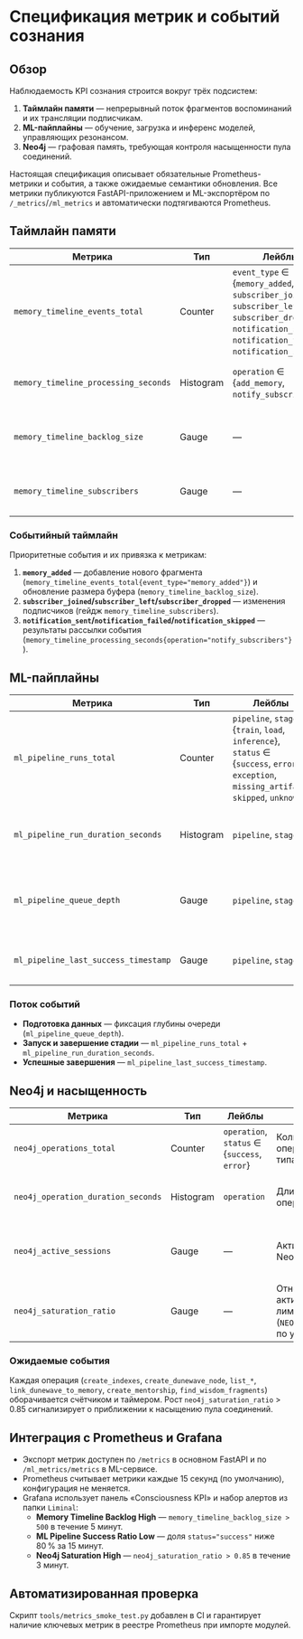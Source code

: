 # Спецификация метрик и событий сознания

## Обзор

Наблюдаемость KPI сознания строится вокруг трёх подсистем:

1. **Таймлайн памяти** — непрерывный поток фрагментов воспоминаний и их трансляции подписчикам.
2. **ML-пайплайны** — обучение, загрузка и инференс моделей, управляющих резонансом.
3. **Neo4j** — графовая память, требующая контроля насыщенности пула соединений.

Настоящая спецификация описывает обязательные Prometheus-метрики и события, а также ожидаемые семантики обновления. Все метрики публикуются FastAPI-приложением и ML-экспортёром по `/_metrics`/`/ml_metrics` и автоматически подтягиваются Prometheus.

## Таймлайн памяти

| Метрика | Тип | Лейблы | Семантика | Обновление |
| --- | --- | --- | --- | --- |
| `memory_timeline_events_total` | Counter | `event_type` ∈ {`memory_added`, `subscriber_joined`, `subscriber_left`, `subscriber_dropped`, `notification_sent`, `notification_failed`, `notification_skipped`} | Счётчик событий, характеризующих жизненный цикл таймлайна | Инкремент при каждом событии соответствующего типа |
| `memory_timeline_processing_seconds` | Histogram | `operation` ∈ {`add_memory`, `notify_subscribers`} | Время выполнения критичных операций | Наблюдение продолжительности каждой операции |
| `memory_timeline_backlog_size` | Gauge | — | Размер буфера воспоминаний (последнее известное значение) | Обновляется после добавления памяти |
| `memory_timeline_subscribers` | Gauge | — | Количество активных подписчиков вебсокета | Обновляется при подписке/отписке и автозачистке |

### Событийный таймлайн

Приоритетные события и их привязка к метрикам:

1. **`memory_added`** — добавление нового фрагмента (`memory_timeline_events_total{event_type="memory_added"}`) и обновление размера буфера (`memory_timeline_backlog_size`).
2. **`subscriber_joined`/`subscriber_left`/`subscriber_dropped`** — изменения подписчиков (гейдж `memory_timeline_subscribers`).
3. **`notification_sent`/`notification_failed`/`notification_skipped`** — результаты рассылки события (`memory_timeline_processing_seconds{operation="notify_subscribers"}`).

## ML-пайплайны

| Метрика | Тип | Лейблы | Семантика | Обновление |
| --- | --- | --- | --- | --- |
| `ml_pipeline_runs_total` | Counter | `pipeline`, `stage` ∈ {`train`, `load`, `inference`}, `status` ∈ {`success`, `error`, `exception`, `missing_artifact`, `skipped`, `unknown`} | Итог выполнения стадий ML-процессов | Инкремент после завершения стадии |
| `ml_pipeline_run_duration_seconds` | Histogram | `pipeline`, `stage` | Длительность стадий обучения/загрузки/инференса | Наблюдение продолжительности каждой стадии |
| `ml_pipeline_queue_depth` | Gauge | `pipeline`, `stage` | Глубина очередей/буферов данных | Для обучения отражает число записей в датасете до запуска и сбрасывается после |
| `ml_pipeline_last_success_timestamp` | Gauge | `pipeline`, `stage` | Unix-время последнего успешного выполнения | Обновляется при статусе `success` |

### Поток событий

- **Подготовка данных** — фиксация глубины очереди (`ml_pipeline_queue_depth`).
- **Запуск и завершение стадии** — `ml_pipeline_runs_total` + `ml_pipeline_run_duration_seconds`.
- **Успешные завершения** — `ml_pipeline_last_success_timestamp`.

## Neo4j и насыщенность

| Метрика | Тип | Лейблы | Семантика | Обновление |
| --- | --- | --- | --- | --- |
| `neo4j_operations_total` | Counter | `operation`, `status` ∈ {`success`, `error`} | Количество операций Neo4j по типам | Инкрементируется после каждого обращения к БД |
| `neo4j_operation_duration_seconds` | Histogram | `operation` | Длительность операций | Наблюдение времени выполнения запросов |
| `neo4j_active_sessions` | Gauge | — | Активные сессии Neo4j в пуле | Увеличивается при старте операции и уменьшается после |
| `neo4j_saturation_ratio` | Gauge | — | Отношение активных сессий к лимиту пула (`NEO4J_MAX_POOL_SIZE`, по умолчанию 100) | Пересчитывается при каждом изменении активных сессий |

### Ожидаемые события

Каждая операция (`create_indexes`, `create_dunewave_node`, `list_*`, `link_dunewave_to_memory`, `create_mentorship`, `find_wisdom_fragments`) оборачивается счётчиком и таймером. Рост `neo4j_saturation_ratio` > 0.85 сигнализирует о приближении к насыщению пула соединений.

## Интеграция с Prometheus и Grafana

- Экспорт метрик доступен по `/metrics` в основном FastAPI и по `/ml_metrics/metrics` в ML-сервисе.
- Prometheus считывает метрики каждые 15 секунд (по умолчанию), конфигурация не меняется.
- Grafana использует панель «Consciousness KPI» и набор алертов из папки `Liminal`:
  - **Memory Timeline Backlog High** — `memory_timeline_backlog_size > 500` в течение 5 минут.
  - **ML Pipeline Success Ratio Low** — доля `status="success"` ниже 80 % за 15 минут.
  - **Neo4j Saturation High** — `neo4j_saturation_ratio > 0.85` в течение 3 минут.

## Автоматизированная проверка

Скрипт `tools/metrics_smoke_test.py` добавлен в CI и гарантирует наличие ключевых метрик в реестре Prometheus при импорте модулей.

